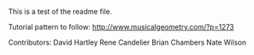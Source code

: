 This is a test of the readme file.

Tutorial pattern to follow:
http://www.musicalgeometry.com/?p=1273

Contributors:
David Hartley
Rene Candelier
Brian Chambers
Nate Wilson